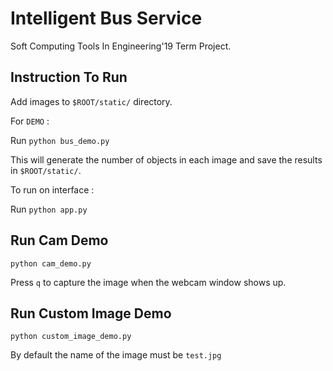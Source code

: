 # Intelligent Bus Service

Soft Computing Tools In Engineering'19 Term Project.

## Instruction To Run

Add images to `$ROOT/static/` directory.

For `DEMO` : 

Run `python bus_demo.py`

This will generate the number of objects in each image and save the results in `$ROOT/static/`.

To run on interface : 

Run `python app.py`

## Run Cam Demo

`python cam_demo.py`

Press `q` to capture the image when the webcam window shows up.

## Run Custom Image Demo

`python custom_image_demo.py`

By default the name of the image must be `test.jpg`